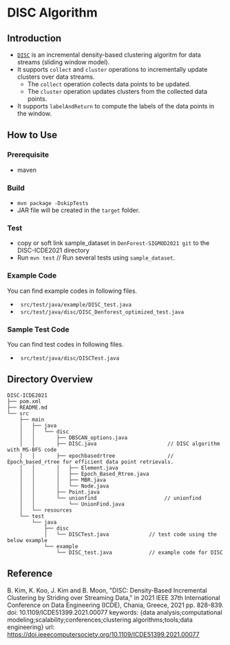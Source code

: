 # DISC Algorithm 

## Introduction
- [`DISC`](https://doi.org/10.1109/ICDE51399.2021.00077) is an incremental density-based clustering algoritm for data streams (sliding window model).   
- It supports `collect` and `cluster` operations to incrementally update clusters over data streams. 
  - The `collect` operation collects data points to be updated. 
  - The `cluster` operation updates clusters from the collected data points. 
- It supports `labelAndReturn` to compute the labels of the data points in the window. 


## How to Use
### Prerequisite 
- maven 

### Build  
- `mvn package -DskipTests`
- JAR file will be created in the `target` folder. 

### Test
- copy or soft link sample_dataset in `DenForest-SIGMOD2021 git` to the DISC-ICDE2021 directory
- Run `mvn test` // Run several tests using `sample_dataset`.

### Example Code 
You can find example codes in following files. 
- ` src/test/java/example/DISC_test.java`
- ` src/test/java/disc/DISC_Denforest_optimized_test.java`

### Sample Test Code 
You can find test codes in following files. 
- ` src/test/java/disc/DISCTest.java`

## Directory Overview 
```
DISC-ICDE2021
├── pom.xml
├── README.md
└── src
    ├── main
    │   ├── java
    │   │   └── disc
    │   │       ├── DBSCAN_options.java
    │   │       ├── DISC.java                       // DISC algorithm with MS-BFS code
    │   │       ├── epochbasedrtree                 // Epoch_based_rtree for efficient data point retrievals.
    │   │       │   ├── Element.java
    │   │       │   ├── Epoch_Based_Rtree.java      
    │   │       │   ├── MBR.java
    │   │       │   └── Node.java       
    │   │       ├── Point.java        
    │   │       └── unionfind                      // unionfind
    │   │           └── UnionFind.java
    │   └── resources
    └── test
        └── java
            ├── disc
            │   └── DISCTest.java             // test code using the below example
            └── example
                └── DISC_test.java            // example code for DISC

```

## Reference
B. Kim, K. Koo, J. Kim and B. Moon,  "DISC: Density-Based Incremental Clustering by Striding over Streaming Data," in 2021 IEEE 37th International Conference on Data Engineering (ICDE), Chania, Greece, 2021 pp. 828-839.
doi: 10.1109/ICDE51399.2021.00077
keywords: {data analysis;computational modeling;scalability;conferences;clustering algorithms;tools;data engineering}
url: https://doi.ieeecomputersociety.org/10.1109/ICDE51399.2021.00077
###
